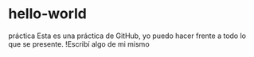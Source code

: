 # hello-world
práctica
Esta es una práctica de GitHub, yo puedo hacer frente a todo lo que se presente.
!Escribí algo de mi mismo
